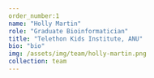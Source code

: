 ```yaml
---
order_number:1
name: "Holly Martin"
role: "Graduate Bioinformatician"
title: "Telethon Kids Institute, ANU"
bio: "bio"
img: /assets/img/team/holly-martin.png
collection: team
---
```

